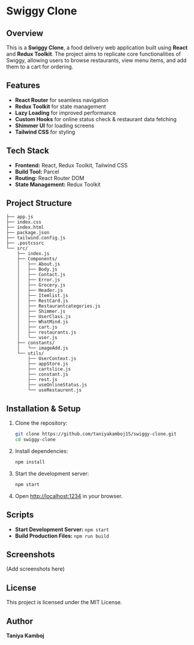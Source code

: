 # Swiggy Clone

## Overview
This is a **Swiggy Clone**, a food delivery web application built using **React** and **Redux Toolkit**. The project aims to replicate core functionalities of Swiggy, allowing users to browse restaurants, view menu items, and add them to a cart for ordering.

## Features
- **React Router** for seamless navigation
- **Redux Toolkit** for state management
- **Lazy Loading** for improved performance
- **Custom Hooks** for online status check & restaurant data fetching
- **Shimmer UI** for loading screens
- **Tailwind CSS** for styling

## Tech Stack
- **Frontend:** React, Redux Toolkit, Tailwind CSS
- **Build Tool:** Parcel
- **Routing:** React Router DOM
- **State Management:** Redux Toolkit

## Project Structure
```
├── app.js
├── index.css
├── index.html
├── package.json
├── tailwind.config.js
├── .postcssrc
└── src/
    ├── index.js
    ├── Components/
    │   ├── About.js
    │   ├── Body.js
    │   ├── Contact.js
    │   ├── Error.js
    │   ├── Grocery.js
    │   ├── Header.js
    │   ├── Itemlist.js
    │   ├── RestCard.js
    │   ├── Restaurantcategories.js
    │   ├── Shimmer.js
    │   ├── UserClass.js
    │   ├── WhatMind.js
    │   ├── cart.js
    │   ├── restaurants.js
    │   └── user.js
    ├── constants/
    │   └── imageAdd.js
    └── utils/
        ├── UserContext.js
        ├── appStore.js
        ├── cartslice.js
        ├── constant.js
        ├── rest.js
        ├── useOnlineStatus.js
        └── useRestaurent.js
```

## Installation & Setup
1. Clone the repository:
   ```sh
   git clone https://github.com/taniyakamboj15/swiggy-clone.git
   cd swiggy-clone
   ```
2. Install dependencies:
   ```sh
   npm install
   ```
3. Start the development server:
   ```sh
   npm start
   ```
4. Open [http://localhost:1234](http://localhost:1234) in your browser.

## Scripts
- **Start Development Server:** `npm start`
- **Build Production Files:** `npm run build`

## Screenshots
(Add screenshots here)

## License
This project is licensed under the MIT License.

## Author
**Taniya Kamboj**

